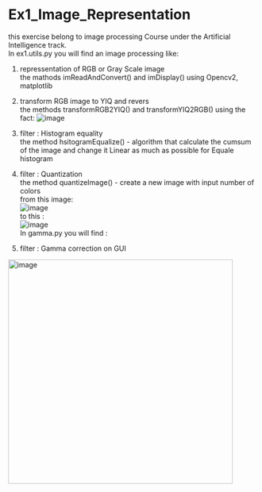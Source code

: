 # Ex1_Image_Representation
this exercise belong to image processing Course under the Artificial Intelligence track.<br />
In ex1.utils.py you will find an image processing like:

1. repressentation of RGB or Gray Scale image <br />
   the mathods imReadAndConvert() and imDisplay() using Opencv2, matplotlib  <br />
2. transform RGB image to YIQ and revers <br />
    the methods transformRGB2YIQ() and transformYIQ2RGB() using the fact: ![image](https://user-images.githubusercontent.com/77111035/160815881-3d364efe-e511-4920-93ff-a0941eb39749.png)

3. filter : Histogram equality  <br />
   the method hsitogramEqualize() - algorithm that calculate the cumsum of the image and change it Linear as much as possible for Equale histogram
4. filter : Quantization <br />
 the method quantizeImage() - create a new image with input number of colors  
 from this image: <br />
![image](https://user-images.githubusercontent.com/77111035/160814155-8b08878a-36f5-4321-9667-92f6cad05fe7.png)<br />
to this : <br />
![image](https://user-images.githubusercontent.com/77111035/160814193-d2bf505c-c311-4e9b-95c8-c38c75695682.png)<br />
In gamma.py you will find :
4. filter : Gamma correction on GUI 
 <img width="452" alt="image" src="https://user-images.githubusercontent.com/77111035/160812796-c027613c-28e4-4789-90c5-47a359f5d275.png">
